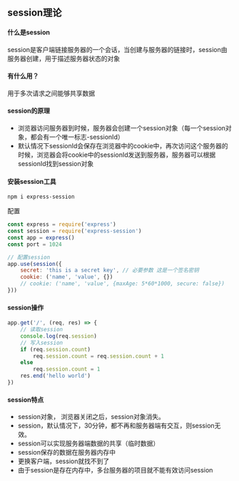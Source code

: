 ## session理论
#### 什么是session
session是客户端链接服务器的一个会话，当创建与服务器的链接时，session由服务器创建，用于描述服务器状态的对象

#### 有什么用？
用于多次请求之间能够共享数据

#### session的原理
- 浏览器访问服务器到时候，服务器会创建一个session对象（每一个session对象，都会有一个唯一标志-sessionId）
- 默认情况下sessionId会保存在浏览器中的cookie中，再次访问这个服务器的时候，浏览器会将cookie中的sessionId发送到服务器，服务器可以根据sessionId找到session对象

#### 安装session工具
```
npm i express-session
```
配置
```js
const express = require('express')
const session = require('express-session')
const app = express()
const port = 1024

// 配置session
app.use(session({
    secret: 'this is a secret key', // 必要参数 这是一个签名密钥
    cookie: ('name', 'value', {})
    // cookie: ('name', 'value', {maxAge: 5*60*1000, secure: false})
}))
```

#### session操作
```js
app.get('/', (req, res) => {
    // 读取session
    console.log(req.session)
    // 写入session
    if (req.session.count)
        req.session.count = req.session.count + 1
    else
        req.session.count = 1
    res.end('hello world')
})
```

#### session特点
- session对象， 浏览器关闭之后，session对象消失。
- session，默认情况下，30分钟，都不再和服务器端有交互，则session无效。
- session可以实现服务器端数据的共享（临时数据）
- session保存的数据在服务器内存中
- 更换客户端，session就找不到了
- 由于session是存在内存中，多台服务器的项目就不能有效访问session
